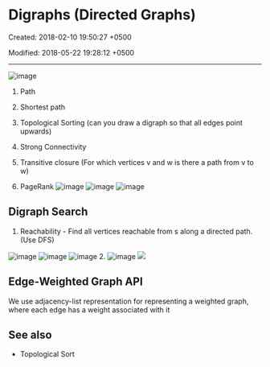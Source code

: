 # Digraphs (Directed Graphs)

Created: 2018-02-10 19:50:27 +0500

Modified: 2018-05-22 19:28:12 +0500

---

![image](media/Digraphs-(Directed-Graphs)-image1.png)

1. Path

2. Shortest path

3. Topological Sorting (can you draw a digraph so that all edges point upwards)

4. Strong Connectivity

5. Transitive closure (For which vertices v and w is there a path from v to w)

6. PageRank
![image](media/Digraphs-(Directed-Graphs)-image2.png)
![image](media/Digraphs-(Directed-Graphs)-image3.png)
![image](media/Digraphs-(Directed-Graphs)-image4.png)

## Digraph Search

1. Reachability - Find all vertices reachable from s along a directed path. (Use DFS)

![image](media/Digraphs-(Directed-Graphs)-image5.png)
![image](media/Digraphs-(Directed-Graphs)-image6.png)
![image](media/Digraphs-(Directed-Graphs)-image7.png)
2.  ![image](media/Digraphs-(Directed-Graphs)-image8.png)
![](media/Digraphs-(Directed-Graphs)-image9.png)

## Edge-Weighted Graph API

We use adjacency-list representation for representing a weighted graph, where each edge has a weight associated with it

## See also

- Topological Sort
